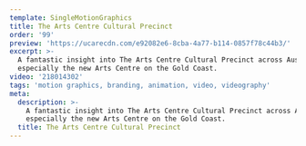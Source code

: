 ```yaml
---
template: SingleMotionGraphics
title: The Arts Centre Cultural Precinct
order: '99'
preview: 'https://ucarecdn.com/e92082e6-8cba-4a77-b114-0857f78c44b3/'
excerpt: >-
  A fantastic insight into The Arts Centre Cultural Precinct across Australia
  especially the new Arts Centre on the Gold Coast.
video: '218014302'
tags: 'motion graphics, branding, animation, video, videography'
meta:
  description: >-
    A fantastic insight into The Arts Centre Cultural Precinct across Australia
    especially the new Arts Centre on the Gold Coast.
  title: The Arts Centre Cultural Precinct
---
```


